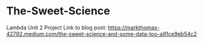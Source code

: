# The-Sweet-Science
Lambda Unit 2 Project
Link to blog post: https://markthomas-42792.medium.com/the-sweet-science-and-some-data-too-a91ce9eb54c2
